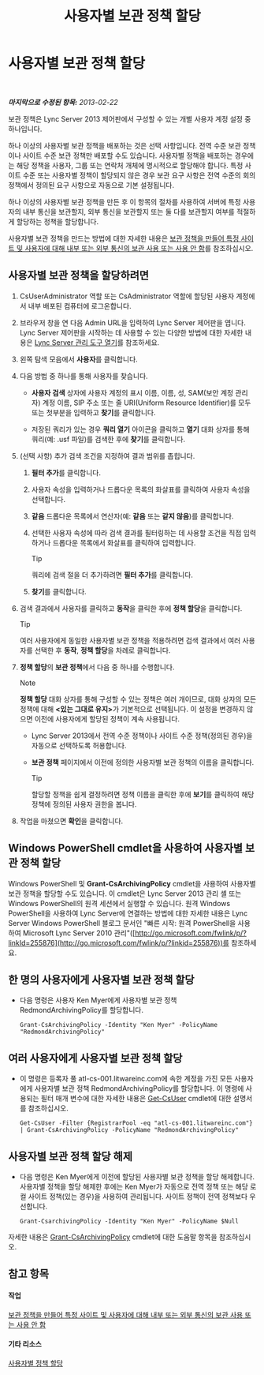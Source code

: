 ﻿---
title: 사용자별 보관 정책 할당
TOCTitle: 사용자별 보관 정책 할당
ms:assetid: a12ca483-b235-460f-b3fe-130fb3087264
ms:mtpsurl: https://technet.microsoft.com/ko-kr/library/Gg182560(v=OCS.15)
ms:contentKeyID: 49304570
ms.date: 08/24/2015
mtps_version: v=OCS.15
ms.translationtype: HT
---

# 사용자별 보관 정책 할당

 

_**마지막으로 수정된 항목:** 2013-02-22_

보관 정책은 Lync Server 2013 제어판에서 구성할 수 있는 개별 사용자 계정 설정 중 하나입니다.

하나 이상의 사용자별 보관 정책을 배포하는 것은 선택 사항입니다. 전역 수준 보관 정책이나 사이트 수준 보관 정책만 배포할 수도 있습니다. 사용자별 정책을 배포하는 경우에는 해당 정책을 사용자, 그룹 또는 연락처 개체에 명시적으로 할당해야 합니다. 특정 사이트 수준 또는 사용자별 정책이 할당되지 않은 경우 보관 요구 사항은 전역 수준의 회의 정책에서 정의된 요구 사항으로 자동으로 기본 설정됩니다.

하나 이상의 사용자별 보관 정책을 만든 후 이 항목의 절차를 사용하여 서버에 특정 사용자의 내부 통신을 보관할지, 외부 통신을 보관할지 또는 둘 다를 보관할지 여부를 적절하게 할당하는 정책을 할당합니다.

사용자별 보관 정책을 만드는 방법에 대한 자세한 내용은 [보관 정책을 만들어 특정 사이트 및 사용자에 대해 내부 또는 외부 통신의 보관 사용 또는 사용 안 함](lync-server-2013-creating-an-archiving-policy-to-enable-or-disable-archiving-of-internal-or-external-communications-for-specific-sites-or-users.md)를 참조하십시오.

## 사용자별 보관 정책을 할당하려면

1.  CsUserAdministrator 역할 또는 CsAdministrator 역할에 할당된 사용자 계정에서 내부 배포된 컴퓨터에 로그온합니다.

2.  브라우저 창을 연 다음 Admin URL을 입력하여 Lync Server 제어판을 엽니다. Lync Server 제어판을 시작하는 데 사용할 수 있는 다양한 방법에 대한 자세한 내용은 [Lync Server 관리 도구 열기](lync-server-2013-open-lync-server-administrative-tools.md)를 참조하세요.

3.  왼쪽 탐색 모음에서 **사용자**를 클릭합니다.

4.  다음 방법 중 하나를 통해 사용자를 찾습니다.
    
      - **사용자 검색** 상자에 사용자 계정의 표시 이름, 이름, 성, SAM(보안 계정 관리자) 계정 이름, SIP 주소 또는 줄 URI(Uniform Resource Identifier)를 모두 또는 첫부분을 입력하고 **찾기**를 클릭합니다.
    
      - 저장된 쿼리가 있는 경우 **쿼리 열기** 아이콘을 클릭하고 **열기** 대화 상자를 통해 쿼리(예: .usf 파일)를 검색한 후에 **찾기**를 클릭합니다.

5.  (선택 사항) 추가 검색 조건을 지정하여 결과 범위를 좁힙니다.
    
    1.  **필터 추가**를 클릭합니다.
    
    2.  사용자 속성을 입력하거나 드롭다운 목록의 화살표를 클릭하여 사용자 속성을 선택합니다.
    
    3.  **같음** 드롭다운 목록에서 연산자(예: **같음** 또는 **같지 않음**)를 클릭합니다.
    
    4.  선택한 사용자 속성에 따라 검색 결과를 필터링하는 데 사용할 조건을 직접 입력하거나 드롭다운 목록에서 화살표를 클릭하여 입력합니다.
        

        > [!TIP]
        > 쿼리에 검색 절을 더 추가하려면 <STRONG>필터 추가</STRONG>를 클릭합니다.

    
    5.  **찾기**를 클릭합니다.

6.  검색 결과에서 사용자를 클릭하고 **동작**을 클릭한 후에 **정책 할당**을 클릭합니다.
    

    > [!TIP]
    > 여러 사용자에게 동일한 사용자별 보관 정책을 적용하려면 검색 결과에서 여러 사용자를 선택한 후 <STRONG>동작</STRONG>, <STRONG>정책 할당</STRONG>을 차례로 클릭합니다.



7.  **정책 할당**의 **보관 정책**에서 다음 중 하나를 수행합니다.
    

    > [!NOTE]
    > <STRONG>정책 할당</STRONG> 대화 상자를 통해 구성할 수 있는 정책은 여러 개이므로, 대화 상자의 모든 정책에 대해 <STRONG>&lt;있는 그대로 유지&gt;</STRONG>가 기본적으로 선택됩니다. 이 설정을 변경하지 않으면 이전에 사용자에게 할당된 정책이 계속 사용됩니다.

    
      - Lync Server 2013에서 전역 수준 정책이나 사이트 수준 정책(정의된 경우)을 자동으로 선택하도록 허용합니다.
    
      - **보관 정책** 페이지에서 이전에 정의한 사용자별 보관 정책의 이름을 클릭합니다.
        

        > [!TIP]
        > 할당할 정책을 쉽게 결정하려면 정책 이름을 클릭한 후에 <STRONG>보기</STRONG>를 클릭하여 해당 정책에 정의된 사용자 권한을 봅니다.



8.  작업을 마쳤으면 **확인**을 클릭합니다.

## Windows PowerShell cmdlet을 사용하여 사용자별 보관 정책 할당

Windows PowerShell 및 **Grant-CsArchivingPolicy** cmdlet을 사용하여 사용자별 보관 정책을 할당할 수도 있습니다. 이 cmdlet은 Lync Server 2013 관리 셸 또는 Windows PowerShell의 원격 세션에서 실행할 수 있습니다. 원격 Windows PowerShell을 사용하여 Lync Server에 연결하는 방법에 대한 자세한 내용은 Lync Server Windows PowerShell 블로그 문서인 "빠른 시작: 원격 PowerShell을 사용하여 Microsoft Lync Server 2010 관리"([http://go.microsoft.com/fwlink/p/?linkId=255876](http://go.microsoft.com/fwlink/p/?linkid=255876))를 참조하세요.

## 한 명의 사용자에게 사용자별 보관 정책 할당

  - 다음 명령은 사용자 Ken Myer에게 사용자별 보관 정책 RedmondArchivingPolicy를 할당합니다.
    
        Grant-CsArchivingPolicy -Identity "Ken Myer" -PolicyName "RedmondArchivingPolicy"

## 여러 사용자에게 사용자별 보관 정책 할당

  - 이 명령은 등록자 풀 atl-cs-001.litwareinc.com에 속한 계정을 가진 모든 사용자에게 사용자별 보관 정책 RedmondArchivingPolicy를 할당합니다. 이 명령에 사용되는 필터 매개 변수에 대한 자세한 내용은 [Get-CsUser](https://docs.microsoft.com/en-us/powershell/module/skype/Get-CsUser) cmdlet에 대한 설명서를 참조하십시오.
    
        Get-CsUser -Filter {RegistrarPool -eq "atl-cs-001.litwareinc.com"} | Grant-CsArchivingPolicy -PolicyName "RedmondArchivingPolicy"

## 사용자별 보관 정책 할당 해제

  - 다음 명령은 Ken Myer에게 이전에 할당된 사용자별 보관 정책을 할당 해제합니다. 사용자별 정책을 할당 해제한 후에는 Ken Myer가 자동으로 전역 정책 또는 해당 로컬 사이트 정책(있는 경우)을 사용하여 관리됩니다. 사이트 정책이 전역 정책보다 우선합니다.
    
        Grant-CsarchivingPolicy -Identity "Ken Myer" -PolicyName $Null

자세한 내용은 [Grant-CsArchivingPolicy](grant-csarchivingpolicy.md) cmdlet에 대한 도움말 항목을 참조하십시오.

## 참고 항목

#### 작업

[보관 정책을 만들어 특정 사이트 및 사용자에 대해 내부 또는 외부 통신의 보관 사용 또는 사용 안 함](lync-server-2013-creating-an-archiving-policy-to-enable-or-disable-archiving-of-internal-or-external-communications-for-specific-sites-or-users.md)  

#### 기타 리소스

[사용자별 정책 할당](lync-server-2013-assigning-per-user-policies.md)

